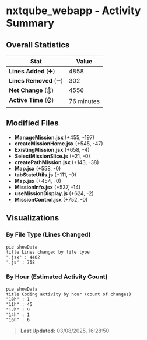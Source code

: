 # nxtqube_webapp - Activity Summary 

## Overall Statistics

| Stat                   | Value                                                             |
| ---------------------- | ----------------------------------------------------------------- |
| **Lines Added** (➕)   | 4858                                          |
| **Lines Removed** (➖) | 302                                        |
| **Net Change** (↕)    | 4556                |
| **Active Time** (⌚)   | 76 minutes |


## Modified Files
- **ManageMission.jsx** (+455, -197)
- **createMissionHome.jsx** (+545, -47)
- **ExistingMission.jsx** (+658, -4)
- **SelectMissionSlice.js** (+21, -0)
- **createPathMission.jsx** (+143, -38)
- **Map.jsx** (+558, -0)
- **tabStateUtils.js** (+111, -0)
- **Map.jsx** (+454, -0)
- **MissionInfo.jsx** (+537, -14)
- **useMissionDisplay.js** (+624, -2)
- **MissionControl.jsx** (+752, -0)

## Visualizations

### By File Type (Lines Changed)

```mermaid
pie showData
title Lines changed by file type
".jsx" : 4402
".js" : 758
```

### By Hour (Estimated Activity Count)

```mermaid
pie showData
title Coding activity by hour (count of changes)
"10h" : 1
"11h" : 45
"12h" : 9
"14h" : 1
"16h" : 6
```


> **Last Updated:** 03/08/2025, 16:28:50